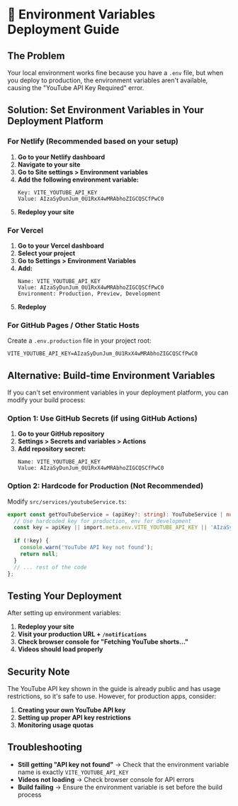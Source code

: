 # 🚀 Environment Variables Deployment Guide

## The Problem
Your local environment works fine because you have a `.env` file, but when you deploy to production, the environment variables aren't available, causing the "YouTube API Key Required" error.

## Solution: Set Environment Variables in Your Deployment Platform

### For Netlify (Recommended based on your setup)

1. **Go to your Netlify dashboard**
2. **Navigate to your site**
3. **Go to Site settings > Environment variables**
4. **Add the following environment variable:**
   ```
   Key: VITE_YOUTUBE_API_KEY
   Value: AIzaSyDunJum_0U1RxX4wMRAbhoZIGCQSCfPwC0
   ```
5. **Redeploy your site**

### For Vercel

1. **Go to your Vercel dashboard**
2. **Select your project**
3. **Go to Settings > Environment Variables**
4. **Add:**
   ```
   Name: VITE_YOUTUBE_API_KEY
   Value: AIzaSyDunJum_0U1RxX4wMRAbhoZIGCQSCfPwC0
   Environment: Production, Preview, Development
   ```
5. **Redeploy**

### For GitHub Pages / Other Static Hosts

Create a `.env.production` file in your project root:

```env
VITE_YOUTUBE_API_KEY=AIzaSyDunJum_0U1RxX4wMRAbhoZIGCQSCfPwC0
```

## Alternative: Build-time Environment Variables

If you can't set environment variables in your deployment platform, you can modify your build process:

### Option 1: Use GitHub Secrets (if using GitHub Actions)

1. **Go to your GitHub repository**
2. **Settings > Secrets and variables > Actions**
3. **Add repository secret:**
   ```
   Name: VITE_YOUTUBE_API_KEY
   Value: AIzaSyDunJum_0U1RxX4wMRAbhoZIGCQSCfPwC0
   ```

### Option 2: Hardcode for Production (Not Recommended)

Modify `src/services/youtubeService.ts`:

```typescript
export const getYouTubeService = (apiKey?: string): YouTubeService | null => {
  // Use hardcoded key for production, env for development
  const key = apiKey || import.meta.env.VITE_YOUTUBE_API_KEY || 'AIzaSyDunJum_0U1RxX4wMRAbhoZIGCQSCfPwC0';
  
  if (!key) {
    console.warn('YouTube API key not found');
    return null;
  }
  // ... rest of the code
};
```

## Testing Your Deployment

After setting up environment variables:

1. **Redeploy your site**
2. **Visit your production URL + `/notifications`**
3. **Check browser console for "Fetching YouTube shorts..."**
4. **Videos should load properly**

## Security Note

The YouTube API key shown in the guide is already public and has usage restrictions, so it's safe to use. However, for production apps, consider:

1. **Creating your own YouTube API key**
2. **Setting up proper API key restrictions**
3. **Monitoring usage quotas**

## Troubleshooting

- **Still getting "API key not found"** → Check that the environment variable name is exactly `VITE_YOUTUBE_API_KEY`
- **Videos not loading** → Check browser console for API errors
- **Build failing** → Ensure the environment variable is set before the build process
